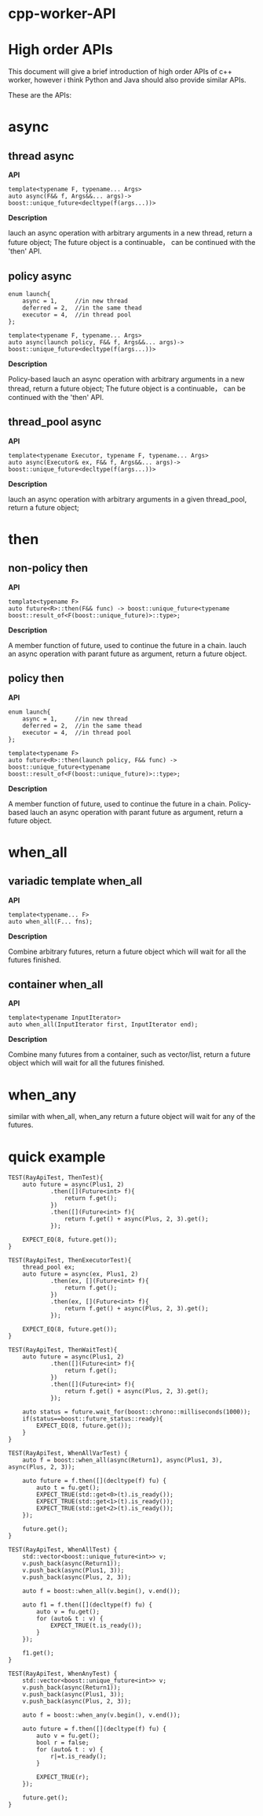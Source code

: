 # cpp-worker-API
# High order APIs

This document will give a brief introduction of high order APIs of c++ worker, however i think Python and Java should also provide similar APIs.

These are the APIs:

# async

## thread async

**API**
```
template<typename F, typename... Args>
auto async(F&& f, Args&&... args)-> boost::unique_future<decltype(f(args...))>
```

**Description**

lauch an async operation with arbitrary arguments in a new thread, return a future object; The future object is a  continuable， can be continued with the 'then' API.

## policy async
```
enum launch{
    async = 1,     //in new thread
    deferred = 2,  //in the same thead
    executor = 4,  //in thread pool
};

template<typename F, typename... Args>
auto async(launch policy, F&& f, Args&&... args)-> boost::unique_future<decltype(f(args...))>
```

**Description**

Policy-based lauch an async operation with arbitrary arguments in a new thread, return a future object; The future object is a  continuable， can be continued with the 'then' API.

## thread_pool async

**API**
```
template<typename Executor, typename F, typename... Args>
auto async(Executor& ex, F&& f, Args&&... args)-> boost::unique_future<decltype(f(args...))>
```

**Description**

lauch an async operation with arbitrary arguments in a given thread_pool, return a future object;

# then

## non-policy then

**API**
```
template<typename F>
auto future<R>::then(F&& func) -> boost::unique_future<typename boost::result_of<F(boost::unique_future)>::type>;
```

**Description**

A member function of future, used to continue the future in a chain. lauch an async operation with parant future as argument, return a future object.

## policy then

**API**
```
enum launch{
    async = 1,     //in new thread
    deferred = 2,  //in the same thead
    executor = 4,  //in thread pool
};

template<typename F>
auto future<R>::then(launch policy, F&& func) -> boost::unique_future<typename boost::result_of<F(boost::unique_future)>::type>;
```
**Description**

A member function of future, used to continue the future in a chain. Policy-based lauch an async operation with parant future as argument, return a future object.

# when_all

## variadic template when_all
**API**
```
template<typename... F>
auto when_all(F... fns);
```
**Description**

Combine arbitrary futures, return a future object which will wait for all the futures finished.

## container when_all
**API**
```
template<typename InputIterator>
auto when_all(InputIterator first, InputIterator end);
```
**Description**

Combine many futures from a container, such as vector/list, return a future object which will wait for all the futures finished.

# when_any

similar with when_all, when_any return a future object will wait for any of the futures.

# quick example

```
TEST(RayApiTest, ThenTest){
    auto future = async(Plus1, 2)
            .then([](Future<int> f){
                return f.get();
            })
            .then([](Future<int> f){
                return f.get() + async(Plus, 2, 3).get();
            });

    EXPECT_EQ(8, future.get());
}

TEST(RayApiTest, ThenExecutorTest){
    thread_pool ex;
    auto future = async(ex, Plus1, 2)
            .then(ex, [](Future<int> f){
                return f.get();
            })
            .then(ex, [](Future<int> f){
                return f.get() + async(Plus, 2, 3).get();
            });

    EXPECT_EQ(8, future.get());
}

TEST(RayApiTest, ThenWaitTest){
    auto future = async(Plus1, 2)
            .then([](Future<int> f){
                return f.get();
            })
            .then([](Future<int> f){
                return f.get() + async(Plus, 2, 3).get();
            });

    auto status = future.wait_for(boost::chrono::milliseconds(1000));
    if(status==boost::future_status::ready){
        EXPECT_EQ(8, future.get());
    }
}

TEST(RayApiTest, WhenAllVarTest) {
    auto f = boost::when_all(async(Return1), async(Plus1, 3), async(Plus, 2, 3));

    auto future = f.then([](decltype(f) fu) {
        auto t = fu.get();
        EXPECT_TRUE(std::get<0>(t).is_ready());
        EXPECT_TRUE(std::get<1>(t).is_ready());
        EXPECT_TRUE(std::get<2>(t).is_ready());
    });

    future.get();
}

TEST(RayApiTest, WhenAllTest) {
    std::vector<boost::unique_future<int>> v;
    v.push_back(async(Return1));
    v.push_back(async(Plus1, 3));
    v.push_back(async(Plus, 2, 3));

    auto f = boost::when_all(v.begin(), v.end());

    auto f1 = f.then([](decltype(f) fu) {
        auto v = fu.get();
        for (auto& t : v) {
            EXPECT_TRUE(t.is_ready());
        }
    });

    f1.get();
}

TEST(RayApiTest, WhenAnyTest) {
    std::vector<boost::unique_future<int>> v;
    v.push_back(async(Return1));
    v.push_back(async(Plus1, 3));
    v.push_back(async(Plus, 2, 3));

    auto f = boost::when_any(v.begin(), v.end());

    auto future = f.then([](decltype(f) fu) {
        auto v = fu.get();
        bool r = false;
        for (auto& t : v) {
            r|=t.is_ready();
        }

        EXPECT_TRUE(r);
    });

    future.get();
}
```
